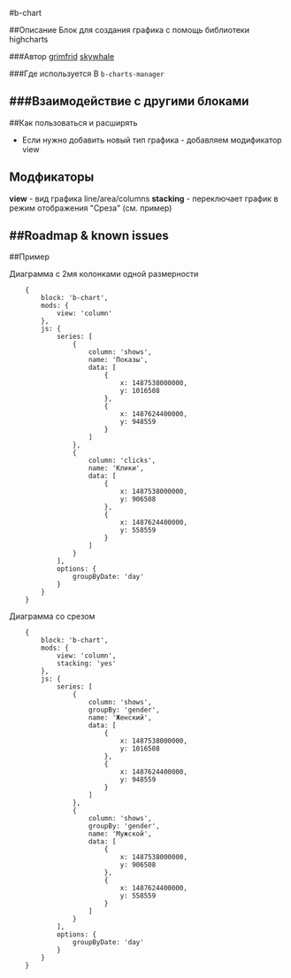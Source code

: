 #b-chart

##Описание
Блок для создания графика с помощь библиотеки highcharts

###Автор 
[grimfrid](https://staff.yandex-team.ru/grimfrid)
[skywhale](https://staff.yandex-team.ru/skywhale)

###Где используется
В `b-charts-manager`
   
###Взаимодействие с другими блоками
-
  
##Как пользоваться и расширять
- Если нужно добавить новый тип графика - добавляем модификатор view

## Модфикаторы
**view** - вид графика line/area/columns
**stacking** - переключает график в режим отображения "Среза" (см. пример)

##Roadmap & known issues
-

##Пример

Диаграмма с 2мя колонками одной размерности

```
    {
        block: 'b-chart',
        mods: {
            view: 'column'
        },
        js: {
            series: [
                {
                    column: 'shows',
                    name: 'Показы',
                    data: [
                        {
                            x: 1487538000000, 
                            y: 1016508 
                        },
                        {
                            x: 1487624400000, 
                            y: 948559 
                        }
                    ]
                },
                {
                    column: 'clicks',
                    name: 'Клики',
                    data: [
                        {
                            x: 1487538000000, 
                            y: 906508 
                        },
                        {
                            x: 1487624400000, 
                            y: 558559 
                        }
                    ]
                }
            ],
            options: {
                groupByDate: 'day'
            }
        }
    }
```

Диаграмма со срезом
```
    {
        block: 'b-chart',
        mods: {
            view: 'column',
            stacking: 'yes'
        },
        js: {
            series: [
                {
                    column: 'shows',
                    groupBy: 'gender',
                    name: 'Женский',
                    data: [
                        {
                            x: 1487538000000, 
                            y: 1016508 
                        },
                        {
                            x: 1487624400000, 
                            y: 948559 
                        }
                    ]
                },
                {
                    column: 'shows',
                    groupBy: 'gender',
                    name: 'Мужской',
                    data: [
                        {
                            x: 1487538000000, 
                            y: 906508 
                        },
                        {
                            x: 1487624400000, 
                            y: 558559 
                        }
                    ]
                }
            ],
            options: {
                groupByDate: 'day'
            }
        }
    }
```
